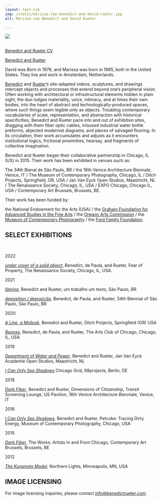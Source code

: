 ```yaml
---
layout: text.njk
img: /static/marissa-lee-benedict-and-david-rueter.jpg
alt: Marissa Lee Benedict and David Rueter

---
```


<img src="/static/marissa-lee-benedict-and-david-rueter.jpg">
<br><br>

[Benedict and Rueter CV](/static/Benedict_Rueter_CV.pdf)

<a href="https://benedictrueter.com" target="_blank">Benedict and Rueter</a>

David was Born in 1978, and Marissa was born in 1985, both in the United States. They live and work in Amsterdam, Netherlands.

[Benedict](http://www.marissaleebenedict.com) and [Rueter](http://davidrueter.com)’s site-adapted videos, sculptures, and drawings intercept objects and processes that extend beyond one’s peripheral vision. Often working with architectural or infrastructural elements hidden in plain sight, the duo lodges materiality, voice, intimacy, and at times their own bodies, into the heart of abstract and technologically-produced spaces, where such things seem legible only as objects. Troubling contemporary vocabularies of  scale, representation, and abstraction with historical specificities, Benedict and Rueter pace into and out of exhibition sites, dragging with them fiber optic cables, misused industrial water bottle preforms, abjected modernist diagrams, and pieces of salvaged flooring. In its circulation, their work accumulates and adjusts as it encounters institutional logics, frictional proximities, hearsay, and fragments of collective imagination.

Benedict and Rueter began their collaborative partnership in Chicago, IL (US) in 2015. Their work has been exhibited in venues such as:
 
The 34th Bienal de São Paulo, BR / the 16th Venice Architecture Biennale, Venice, IT / The Museum of Contemporary Photography, Chicago, IL / Ditch Projects, Springfield, OR, USA / Jan Van Eyck Open Studios, Maastricht, NL / The Renaissance Society, Chicago, IL, USA / EXPO Chicago, Chicago IL, USA / Contemporary Art Brussels, Brussels, BE.
 
Their work has been funded by:

the National Endowment for the Arts (USA) / the [Graham Foundation for Advanced Studies in the Fine Arts](http://www.grahamfoundation.org/grantees/6206-deposition) / the [Oregon Arts Commission](https://www.oregonartscommission.org/) / the [Museum of Contemporary Photography](https://www.mocp.org/) / the [Ford Family Foundation](https://www.tfff.org/).


## SELECT EXHIBITIONS
<br>

2022

_[under cover of a solid object](/titles/under-cover-of-a-solid-object/)_, Benedict, de Paula, and Rueter, Fear of Property, The Renaissance Society, Chicago, IL, USA. 

2021

_[lâmina](/titles/lamina/)_, Benedict and Rueter, um trabalho um texto, São Paulo, BR

_[deposition / deposição](/titles/deposition/)_, Benedict, de Paula, and Rueter, 34th Biennial of São Paulo, São Paulo, BR

2020

_[A Line, a Mollusk](/titles/a-line-a-mollusk/)_, Benedict and Rueter, Ditch Projects, Springfield (OR) USA

_[Repose](/titles/repose/)_, Benedict, de Paula, and Rueter, The Arts Club of Chicago, Chicago, IL, USA


2019

_[Department of Water and Power](/titles/department-of-water-and-power/)_, Benedict and Rueter, Jan Van Eyck Academie Open Studios, Maastricht, NL

_[I Can Only See Shadows](/titles/i-can-only-see-shadows/)_ Chicago Grid, 68projects, Berlin, DE

2018

_[Dark Fiber](/titles/dark-fiber)_, Benedict and Rueter, Dimensions of Citizenship, Transit Screening Lounge, US Pavilion,
 16th Venice Architecture Bienniale, Venice, IT
 
2016

_[I Can Only See Shadows](/titles/i-can-only-see-shadows/)_, Benedict and Rueter, Petcoke: Tracing Dirty Energy, Museum of Contemporary Photography, Chicago, USA

2015

_[Dark Fiber](/titles/dark-fiber/)_, The Works: Artists In and From Chicago, Contemporary Art Brussels, Brussels, BE

2012

_[The Kuramoto Model](/titles/the-kuramoto-model/)_, Northern Lights, Minneapolis, MN, USA
 
 
 ## IMAGE LICENSING
 
 For image licensing inquiries, please contact info@benedictrueter.com.

